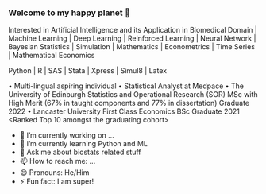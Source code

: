 ### 						Welcome to my happy planet 👋

Interested in Artificial Intelligence and its Application in Biomedical Domain | Machine Learning | Deep Learning | Reinforced Learning | Neural Network | Bayesian Statistics | Simulation | Mathematics | Econometrics | Time Series | Mathematical Economics

Python | R | SAS | Stata | Xpress | Simul8 | Latex

• Multi-lingual aspiring individual 
• Statistical Analyst at Medpace
• The University of Edinburgh Statistics and Operational Research (SOR) MSc with High Merit (67% in taught components and 77% in dissertation) Graduate 2022
• Lancaster University First Class Economics BSc Graduate 2021 <Ranked Top 10 amongst the graduating cohort>


- 🔭 I’m currently working on ...
- 🌱 I’m currently learning Python and ML
- 💬 Ask me about biostats related stuff 
- 📫 How to reach me: ...
- 😄 Pronouns: He/Him
- ⚡ Fun fact: I am super!

